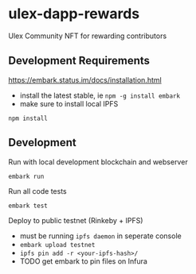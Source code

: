 # ulex-dapp-rewards
Ulex Community NFT for rewarding contributors

## Development Requirements

https://embark.status.im/docs/installation.html
- install the latest stable, ie `npm -g install embark`
- make sure to install local IPFS

`npm install`

## Development

Run with local development blockchain and webserver

`embark run`

Run all code tests

`embark test`

Deploy to public testnet (Rinkeby + IPFS)
- must be running `ipfs daemon` in seperate console
- `embark upload testnet`
- `ipfs pin add -r <your-ipfs-hash>/`
- TODO get embark to pin files on Infura
